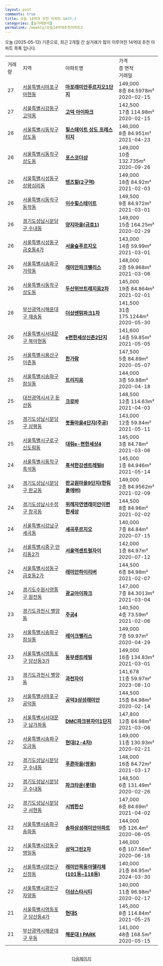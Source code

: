 ```yaml
---
layout: post
comments: true
title: 오늘 14억대 추천 아파트 &#35;3
categories: [실거래분석]
permalink: /weekly/오늘14억대추천아파트3
---
```


오늘 (2025-05-12) 기준으로, 최근 2개월 간 실거래가 많이 이루어진 14억대 추천 아파트 목록 입니다.

<table class="sortable">
  <tr>
    <td>거래량</td>
    <td>지역</td>
    <td>아파트명</td>
    <td>가격<br>층 면적<br>거래일</td>
  </tr>

  <tr class="item">
    <td>27</td>
    <td><a href="/apt/서울특별시마포구아현동">서울특별시마포구 아현동</a></td>
    <td style="font-weight: bold;"><a href="/apt/서울특별시마포구아현동마포래미안푸르지오1단지">마포래미안푸르지오1단지</a></td>
    <td>149,000<br>8층  84.5978m²<br>2020-02-15</td>
  </tr>

  <tr class="item">
    <td>27</td>
    <td><a href="/apt/서울특별시강동구고덕동">서울특별시강동구 고덕동</a></td>
    <td style="font-weight: bold;"><a href="/apt/서울특별시강동구고덕동고덕아이파크">고덕 아이파크</a></td>
    <td>142,500<br>17층  114.98m²<br>2020-02-15</td>
  </tr>

  <tr class="item">
    <td>26</td>
    <td><a href="/apt/서울특별시동작구상도동">서울특별시동작구 상도동</a></td>
    <td style="font-weight: bold;"><a href="/apt/서울특별시동작구상도동힐스테이트상도프레스티지">힐스테이트 상도 프레스티지</a></td>
    <td>146,000<br>8층  84.951m²<br>2021-04-23</td>
  </tr>

  <tr class="item">
    <td>26</td>
    <td><a href="/apt/서울특별시동작구상도동">서울특별시동작구 상도동</a></td>
    <td style="font-weight: bold;"><a href="/apt/서울특별시동작구상도동포스코더샵">포스코더샵</a></td>
    <td>149,000<br>10층  132.735m²<br>2020-09-26</td>
  </tr>

  <tr class="item">
    <td>26</td>
    <td><a href="/apt/서울특별시성동구상왕십리동">서울특별시성동구 상왕십리동</a></td>
    <td style="font-weight: bold;"><a href="/apt/서울특별시성동구상왕십리동텐즈힐(2구역)">텐즈힐(2구역)</a></td>
    <td>149,000<br>18층  84.92m²<br>2021-02-03</td>
  </tr>

  <tr class="item">
    <td>26</td>
    <td><a href="/apt/서울특별시동작구동작동">서울특별시동작구 동작동</a></td>
    <td style="font-weight: bold;"><a href="/apt/서울특별시동작구동작동이수힐스테이트">이수힐스테이트</a></td>
    <td>149,500<br>9층  84.972m²<br>2021-03-01</td>
  </tr>

  <tr class="item">
    <td>26</td>
    <td><a href="/apt/경기도성남시분당구수내동">경기도성남시분당구 수내동</a></td>
    <td style="font-weight: bold;"><a href="/apt/경기도성남시분당구수내동양지마을(금호1)">양지마을(금호1)</a></td>
    <td>149,000<br>15층  164.25m²<br>2020-02-29</td>
  </tr>

  <tr class="item">
    <td>26</td>
    <td><a href="/apt/서울특별시성동구금호동4가">서울특별시성동구 금호동4가</a></td>
    <td style="font-weight: bold;"><a href="/apt/서울특별시성동구금호동4가서울숲푸르지오">서울숲푸르지오</a></td>
    <td>143,000<br>14층  59.99m²<br>2021-03-01</td>
  </tr>

  <tr class="item">
    <td>26</td>
    <td><a href="/apt/서울특별시송파구가락동">서울특별시송파구 가락동</a></td>
    <td style="font-weight: bold;"><a href="/apt/서울특별시송파구가락동래미안파크팰리스">래미안파크팰리스</a></td>
    <td>148,000<br>2층  59.968m²<br>2021-03-06</td>
  </tr>

  <tr class="item">
    <td>26</td>
    <td><a href="/apt/서울특별시동작구상도동">서울특별시동작구 상도동</a></td>
    <td style="font-weight: bold;"><a href="/apt/서울특별시동작구상도동두산위브트레지움2차">두산위브트레지움2차</a></td>
    <td>145,000<br>19층  84.864m²<br>2021-02-01</td>
  </tr>

  <tr class="item">
    <td>26</td>
    <td><a href="/apt/부산광역시해운대구재송동">부산광역시해운대구 재송동</a></td>
    <td style="font-weight: bold;"><a href="/apt/부산광역시해운대구재송동더샵센텀파크1차">더샵센텀파크1차</a></td>
    <td>141,500<br>31층  175.1244m²<br>2020-05-30</td>
  </tr>

  <tr class="item">
    <td>26</td>
    <td><a href="/apt/서울특별시서대문구북아현동">서울특별시서대문구 북아현동</a></td>
    <td style="font-weight: bold;"><a href="/apt/서울특별시서대문구북아현동e편한세상신촌2단지">e편한세상신촌2단지</a></td>
    <td>141,600<br>14층  59.85m²<br>2021-05-05</td>
  </tr>

  <tr class="item">
    <td>25</td>
    <td><a href="/apt/서울특별시용산구이촌동">서울특별시용산구 이촌동</a></td>
    <td style="font-weight: bold;"><a href="/apt/서울특별시용산구이촌동한가람">한가람</a></td>
    <td>147,500<br>5층  84.89m²<br>2020-05-07</td>
  </tr>

  <tr class="item">
    <td>25</td>
    <td><a href="/apt/서울특별시송파구잠실동">서울특별시송파구 잠실동</a></td>
    <td style="font-weight: bold;"><a href="/apt/서울특별시송파구잠실동트리지움">트리지움</a></td>
    <td>144,000<br>3층  59.88m²<br>2020-04-18</td>
  </tr>

  <tr class="item">
    <td>25</td>
    <td><a href="/apt/대전광역시서구둔산동">대전광역시서구 둔산동</a></td>
    <td style="font-weight: bold;"><a href="/apt/대전광역시서구둔산동크로바">크로바</a></td>
    <td>148,500<br>12층  114.63m²<br>2021-04-03</td>
  </tr>

  <tr class="item">
    <td>25</td>
    <td><a href="/apt/경기도성남시분당구삼평동">경기도성남시분당구 삼평동</a></td>
    <td style="font-weight: bold;"><a href="/apt/경기도성남시분당구삼평동봇들마을4단지(주공)">봇들마을4단지(주공)</a></td>
    <td>143,000<br>12층  59.84m²<br>2021-05-11</td>
  </tr>

  <tr class="item">
    <td>25</td>
    <td><a href="/apt/서울특별시구로구신도림동">서울특별시구로구 신도림동</a></td>
    <td style="font-weight: bold;"><a href="/apt/서울특별시구로구신도림동대림e-편한세상4">대림e-편한세상4</a></td>
    <td>145,000<br>3층  84.78m²<br>2021-03-06</td>
  </tr>

  <tr class="item">
    <td>24</td>
    <td><a href="/apt/서울특별시동작구흑석동">서울특별시동작구 흑석동</a></td>
    <td style="font-weight: bold;"><a href="/apt/서울특별시동작구흑석동흑석한강센트레빌Ⅱ">흑석한강센트레빌Ⅱ</a></td>
    <td>145,000<br>1층  84.946m²<br>2021-05-14</td>
  </tr>

  <tr class="item">
    <td>24</td>
    <td><a href="/apt/경기도성남시분당구판교동">경기도성남시분당구 판교동</a></td>
    <td style="font-weight: bold;"><a href="/apt/경기도성남시분당구판교동판교원마을9단지(한림풀에버)">판교원마을9단지(한림풀에버)</a></td>
    <td>149,000<br>2층  84.9562m²<br>2021-02-09</td>
  </tr>

  <tr class="item">
    <td>24</td>
    <td><a href="/apt/경기도성남시수정구창곡동">경기도성남시수정구 창곡동</a></td>
    <td style="font-weight: bold;"><a href="/apt/경기도성남시수정구창곡동위례자연앤래미안이편한세상">위례자연앤래미안이편한세상</a></td>
    <td>144,500<br>8층  84.96m²<br>2021-02-02</td>
  </tr>

  <tr class="item">
    <td>24</td>
    <td><a href="/apt/서울특별시강남구세곡동">서울특별시강남구 세곡동</a></td>
    <td style="font-weight: bold;"><a href="/apt/서울특별시강남구세곡동세곡푸르지오">세곡푸르지오</a></td>
    <td>140,000<br>7층  84.84m²<br>2020-07-15</td>
  </tr>

  <tr class="item">
    <td>24</td>
    <td><a href="/apt/서울특별시중구만리동2가">서울특별시중구 만리동2가</a></td>
    <td style="font-weight: bold;"><a href="/apt/서울특별시중구만리동2가서울역센트럴자이">서울역센트럴자이</a></td>
    <td>142,000<br>1층  84.97m²<br>2020-07-12</td>
  </tr>

  <tr class="item">
    <td>24</td>
    <td><a href="/apt/서울특별시성동구금호동2가">서울특별시성동구 금호동2가</a></td>
    <td style="font-weight: bold;"><a href="/apt/서울특별시성동구금호동2가래미안하이리버">래미안하이리버</a></td>
    <td>144,500<br>6층  84.98m²<br>2021-02-07</td>
  </tr>

  <tr class="item">
    <td>24</td>
    <td><a href="/apt/경기도수원시영통구원천동">경기도수원시영통구 원천동</a></td>
    <td style="font-weight: bold;"><a href="/apt/경기도수원시영통구원천동광교아이파크">광교아이파크</a></td>
    <td>147,000<br>7층  84.3013m²<br>2021-03-04</td>
  </tr>

  <tr class="item">
    <td>23</td>
    <td><a href="/apt/경기도과천시별양동">경기도과천시 별양동</a></td>
    <td style="font-weight: bold;"><a href="/apt/경기도과천시별양동주공4">주공4</a></td>
    <td>140,500<br>4층  73.59m²<br>2021-02-06</td>
  </tr>

  <tr class="item">
    <td>23</td>
    <td><a href="/apt/서울특별시송파구잠실동">서울특별시송파구 잠실동</a></td>
    <td style="font-weight: bold;"><a href="/apt/서울특별시송파구잠실동레이크팰리스">레이크팰리스</a></td>
    <td>149,000<br>7층  59.97m²<br>2020-04-29</td>
  </tr>

  <tr class="item">
    <td>23</td>
    <td><a href="/apt/서울특별시영등포구당산동3가">서울특별시영등포구 당산동3가</a></td>
    <td style="font-weight: bold;"><a href="/apt/서울특별시영등포구당산동3가동부센트레빌">동부센트레빌</a></td>
    <td>149,000<br>16층  134.83m²<br>2021-03-01</td>
  </tr>

  <tr class="item">
    <td>23</td>
    <td><a href="/apt/경기도과천시별양동">경기도과천시 별양동</a></td>
    <td style="font-weight: bold;"><a href="/apt/경기도과천시별양동과천자이">과천자이</a></td>
    <td>141,678<br>11층  59.97m²<br>2023-08-10</td>
  </tr>

  <tr class="item">
    <td>23</td>
    <td><a href="/apt/서울특별시마포구공덕동">서울특별시마포구 공덕동</a></td>
    <td style="font-weight: bold;"><a href="/apt/서울특별시마포구공덕동공덕3삼성래미안">공덕3삼성래미안</a></td>
    <td>144,500<br>15층  84.98m²<br>2020-02-14</td>
  </tr>

  <tr class="item">
    <td>23</td>
    <td><a href="/apt/서울특별시서대문구남가좌동">서울특별시서대문구 남가좌동</a></td>
    <td style="font-weight: bold;"><a href="/apt/서울특별시서대문구남가좌동DMC파크뷰자이1단지">DMC파크뷰자이1단지</a></td>
    <td>147,800<br>12층  84.98m²<br>2021-03-06</td>
  </tr>

  <tr class="item">
    <td>22</td>
    <td><a href="/apt/서울특별시송파구오금동">서울특별시송파구 오금동</a></td>
    <td style="font-weight: bold;"><a href="/apt/서울특별시송파구오금동현대(2-4차)">현대(2-4차)</a></td>
    <td>149,000<br>11층  130.93m²<br>2020-02-21</td>
  </tr>

  <tr class="item">
    <td>22</td>
    <td><a href="/apt/경기도성남시분당구수내동">경기도성남시분당구 수내동</a></td>
    <td style="font-weight: bold;"><a href="/apt/경기도성남시분당구수내동푸른마을(쌍용)">푸른마을(쌍용)</a></td>
    <td>148,000<br>16층  84.72m²<br>2021-03-17</td>
  </tr>

  <tr class="item">
    <td>22</td>
    <td><a href="/apt/경기도성남시분당구수내동">경기도성남시분당구 수내동</a></td>
    <td style="font-weight: bold;"><a href="/apt/경기도성남시분당구수내동파크타운(롯데)">파크타운(롯데)</a></td>
    <td>148,500<br>6층  131.49m²<br>2020-02-26</td>
  </tr>

  <tr class="item">
    <td>22</td>
    <td><a href="/apt/경기도성남시분당구서현동">경기도성남시분당구 서현동</a></td>
    <td style="font-weight: bold;"><a href="/apt/경기도성남시분당구서현동시범한신">시범한신</a></td>
    <td>147,000<br>8층  84.69m²<br>2021-04-02</td>
  </tr>

  <tr class="item">
    <td>22</td>
    <td><a href="/apt/서울특별시송파구송파동">서울특별시송파구 송파동</a></td>
    <td style="font-weight: bold;"><a href="/apt/서울특별시송파구송파동송파삼성래미안아파트">송파삼성래미안아파트</a></td>
    <td>144,000<br>9층  126.4m²<br>2020-06-05</td>
  </tr>

  <tr class="item">
    <td>22</td>
    <td><a href="/apt/서울특별시강동구명일동">서울특별시강동구 명일동</a></td>
    <td style="font-weight: bold;"><a href="/apt/서울특별시강동구명일동삼익그린2차">삼익그린2차</a></td>
    <td>146,000<br>6층  107.56m²<br>2020-06-16</td>
  </tr>

  <tr class="item">
    <td>22</td>
    <td><a href="/apt/서울특별시양천구신정동">서울특별시양천구 신정동</a></td>
    <td style="font-weight: bold;"><a href="/apt/서울특별시양천구신정동래미안목동아델리체(101동~118동)">래미안목동아델리체(101동~118동)</a></td>
    <td>140,000<br>21층  84.95m²<br>2024-03-30</td>
  </tr>

  <tr class="item">
    <td>22</td>
    <td><a href="/apt/서울특별시광진구자양동">서울특별시광진구 자양동</a></td>
    <td style="font-weight: bold;"><a href="/apt/서울특별시광진구자양동더샵스타시티">더샵스타시티</a></td>
    <td>140,000<br>11층  96.98m²<br>2020-02-17</td>
  </tr>

  <tr class="item">
    <td>21</td>
    <td><a href="/apt/서울특별시영등포구당산동4가">서울특별시영등포구 당산동4가</a></td>
    <td style="font-weight: bold;"><a href="/apt/서울특별시영등포구당산동4가현대5">현대5</a></td>
    <td>145,000<br>8층  114.84m²<br>2021-05-25</td>
  </tr>

  <tr class="item">
    <td>21</td>
    <td><a href="/apt/부산광역시해운대구우동">부산광역시해운대구 우동</a></td>
    <td style="font-weight: bold;"><a href="/apt/부산광역시해운대구우동해운대IPARK">해운대 I PARK</a></td>
    <td>141,000<br>48층  168.5m²<br>2020-05-15</td>
  </tr>

  <tr>
      <script async src="https://pagead2.googlesyndication.com/pagead/js/adsbygoogle.js?client=ca-pub-3485438051770037"
          crossorigin="anonymous"></script>
      <ins class="adsbygoogle"
          style="display:block"
          data-ad-format="fluid"
          data-ad-layout-key="-fb+5w+4e-db+86"
          data-ad-client="ca-pub-3485438051770037"
          data-ad-slot="1827090281"></ins>
      <script>
          (adsbygoogle = window.adsbygoogle || []).push({});
      </script>
  </tr>
    
</table>

<br>
<center><a href="/weekly/오늘14억대추천아파트">다음페이지</a></center>
<br><br>
